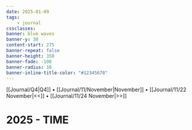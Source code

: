 ```yaml
---
date: 2025-01-09
tags:
    - journal
cssclasses:
banner: blue waves
banner-y: 30
content-start: 275
banner-repeat: false
banner-height: 350
banner-fade: -100
banner-radius: 10
banner-inline-title-color: "#12345678"
---
```


[[Journal/Q4|Q4]] • [[Journal/11/November|November]] • [[Journal/11/22 November|<<]] • [[Journal/11/24 November|>>]]

# 2025 - TIME
